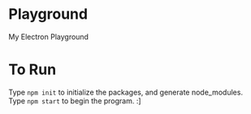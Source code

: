 # Playground
My Electron Playground

# To Run
Type `npm init` to initialize the packages, and generate node_modules. <br>
Type `npm start` to begin the program. :]
